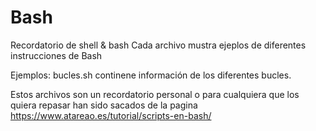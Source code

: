 # Bash
Recordatorio de shell & bash
Cada archivo mustra ejeplos de diferentes instrucciones de Bash

Ejemplos: bucles.sh continene información de los diferentes bucles.

Estos archivos son un recordatorio personal o para cualquiera que los quiera repasar
han sido sacados de la pagina https://www.atareao.es/tutorial/scripts-en-bash/
